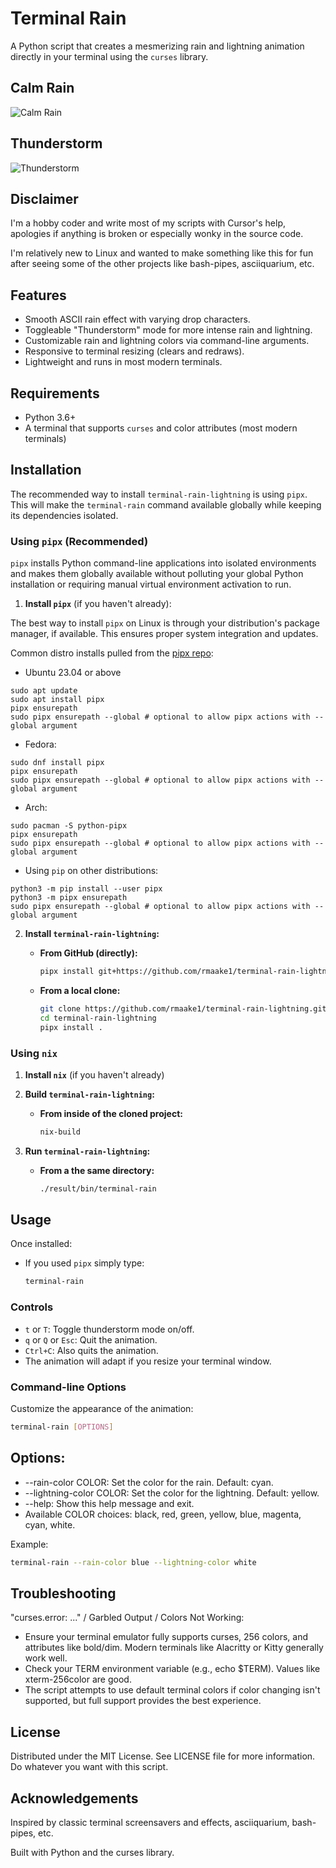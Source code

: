 # Terminal Rain

A Python script that creates a mesmerizing rain and lightning animation directly in your terminal using the `curses` library.

## Calm Rain
![Calm Rain](calmrain.gif)

## Thunderstorm
![Thunderstorm](thunderstorm.gif)

## Disclaimer

I'm a hobby coder and write most of my scripts with Cursor's help, apologies if anything is broken or especially wonky in the source code.

I'm relatively new to Linux and wanted to make something like this for fun after seeing some of the other projects like bash-pipes, asciiquarium, etc.

## Features

*   Smooth ASCII rain effect with varying drop characters.
*   Toggleable "Thunderstorm" mode for more intense rain and lightning.
*   Customizable rain and lightning colors via command-line arguments.
*   Responsive to terminal resizing (clears and redraws).
*   Lightweight and runs in most modern terminals.

## Requirements

*   Python 3.6+
*   A terminal that supports `curses` and color attributes (most modern terminals)

## Installation

The recommended way to install `terminal-rain-lightning` is using `pipx`. This will make the `terminal-rain` command available globally while keeping its dependencies isolated.

### Using `pipx` (Recommended)

`pipx` installs Python command-line applications into isolated environments and makes them globally available without polluting your global Python installation or requiring manual virtual environment activation to run.

1. **Install `pipx`** (if you haven't already):

The best way to install `pipx` on Linux is through your distribution's package manager, if available. This ensures proper system integration and updates.

Common distro installs pulled from the [pipx repo](https://github.com/pypa/pipx):

- Ubuntu 23.04 or above

```
sudo apt update
sudo apt install pipx
pipx ensurepath
sudo pipx ensurepath --global # optional to allow pipx actions with --global argument
```

- Fedora:

```
sudo dnf install pipx
pipx ensurepath
sudo pipx ensurepath --global # optional to allow pipx actions with --global argument
```

- Arch:

```
sudo pacman -S python-pipx
pipx ensurepath
sudo pipx ensurepath --global # optional to allow pipx actions with --global argument
```

- Using `pip` on other distributions:

```
python3 -m pip install --user pipx
python3 -m pipx ensurepath
sudo pipx ensurepath --global # optional to allow pipx actions with --global argument
```

2. **Install `terminal-rain-lightning`:**

    *   **From GitHub (directly):**
        ```bash
        pipx install git+https://github.com/rmaake1/terminal-rain-lightning.git
        ```
    *   **From a local clone:**
        ```bash
        git clone https://github.com/rmaake1/terminal-rain-lightning.git
        cd terminal-rain-lightning
        pipx install .
        ```

### Using `nix`

1. **Install `nix`** (if you haven't already)

2. **Build `terminal-rain-lightning`:**

    *   **From inside of the cloned project:**
        ```bash
        nix-build
        ```

3. **Run `terminal-rain-lightning`:**

    *   **From a the same directory:**
        ```bash
        ./result/bin/terminal-rain
        ```

## Usage

Once installed:

*   If you used `pipx` simply type:
    ```bash
    terminal-rain
    ```

### Controls

*   `t` or `T`: Toggle thunderstorm mode on/off.
*   `q` or `Q` or `Esc`: Quit the animation.
*   `Ctrl+C`: Also quits the animation.
*   The animation will adapt if you resize your terminal window.

### Command-line Options

Customize the appearance of the animation:

```bash
terminal-rain [OPTIONS]
```

## Options:
* --rain-color COLOR: Set the color for the rain. Default: cyan.
* --lightning-color COLOR: Set the color for the lightning. Default: yellow.
* --help: Show this help message and exit.
* Available COLOR choices: black, red, green, yellow, blue, magenta, cyan, white.

Example:

```bash
terminal-rain --rain-color blue --lightning-color white
```

## Troubleshooting

"curses.error: ..." / Garbled Output / Colors Not Working:

* Ensure your terminal emulator fully supports curses, 256 colors, and attributes like bold/dim. Modern terminals like Alacritty or Kitty generally work well.
* Check your TERM environment variable (e.g., echo $TERM). Values like xterm-256color are good.
* The script attempts to use default terminal colors if color changing isn't supported, but full support provides the best experience.

## License

Distributed under the MIT License. See LICENSE file for more information. Do whatever you want with this script.

## Acknowledgements

Inspired by classic terminal screensavers and effects, asciiquarium, bash-pipes, etc.

Built with Python and the curses library.
